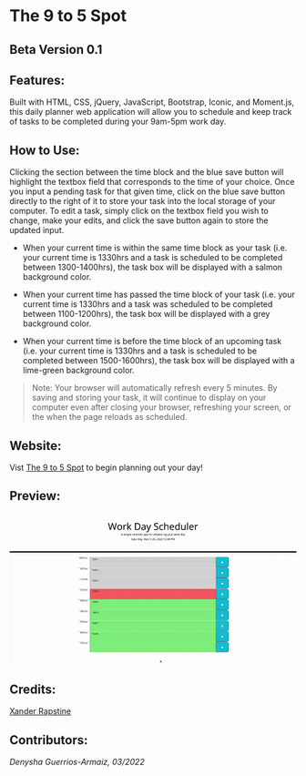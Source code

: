 # The 9 to 5 Spot

## Beta Version 0.1

## Features:
Built with HTML, CSS, jQuery, JavaScript, Bootstrap, Iconic, and Moment.js, this daily planner web application will allow you to schedule and keep track of tasks to be completed during your 9am-5pm work day. 

## How to Use:
Clicking the section between the time block and the blue save button will highlight the textbox field that corresponds to the time of your choice. Once you input a pending task for that given time, click on the blue save button directly to the right of it to store your task into the local storage of your computer. To edit a task, simply click on the textbox field you wish to change, make your edits, and click the save button again to store the updated input. 

- When your current time is within the same time block as your task (i.e. your current time is 1330hrs and a task is scheduled to be completed between 1300-1400hrs), the task box will be displayed with a salmon background color.

- When your current time has passed the time block of your task (i.e. your current time is 1330hrs and a task was scheduled to be completed between 1100-1200hrs), the task box will be displayed with a grey background color.

- When your current time is before the time block of an upcoming task (i.e. your current time is 1330hrs and a task is scheduled to be completed between 1500-1600hrs), the task box will be displayed with a lime-green background color.

> Note: Your browser will automatically refresh every 5 minutes. By saving and storing your task, it will continue to display on your computer even after closing your browser, refreshing your screen, or the when the page reloads as scheduled.

## Website:
Vist [The 9 to 5 Spot](https://denysha-abigail.github.io/work-day-scheduler/) to begin planning out your day!

## Preview:
![screenrecording](./assets/images/work-day-scheduler.gif)

## Credits:
[Xander Rapstine](https://github.com/coding-boot-camp/super-disco)

## Contributors:
*Denysha Guerrios-Armaiz, 03/2022*